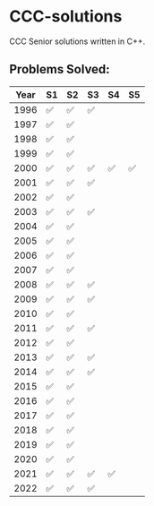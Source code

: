 # CCC-solutions
CCC Senior solutions written in C++. 

## Problems Solved:

| Year | S1                 | S2                 | S3                 | S4                 | S5                 |
| ---- | ------------------ | ------------------ | ------------------ | ------------------ | ------------------ |
| 1996 | :white_check_mark: | :white_check_mark: | :white_check_mark: |
| 1997 | :white_check_mark: | :white_check_mark: |
| 1998 | :white_check_mark: | :white_check_mark: |
| 1999 | :white_check_mark: | :white_check_mark: |
| 2000 | :white_check_mark: | :white_check_mark: | :white_check_mark: | :white_check_mark: | :white_check_mark: |
| 2001 | :white_check_mark: | :white_check_mark: | :white_check_mark: |
| 2002 | :white_check_mark: | :white_check_mark: |
| 2003 | :white_check_mark: | :white_check_mark: | :white_check_mark: |
| 2004 | :white_check_mark: | :white_check_mark: |
| 2005 | :white_check_mark: | :white_check_mark: |
| 2006 | :white_check_mark: | :white_check_mark: |
| 2007 | :white_check_mark: | :white_check_mark: |
| 2008 | :white_check_mark: | :white_check_mark: | :white_check_mark: |
| 2009 | :white_check_mark: | :white_check_mark: | :white_check_mark: |
| 2010 | :white_check_mark: | :white_check_mark: |
| 2011 | :white_check_mark: | :white_check_mark: | :white_check_mark: |
| 2012 | :white_check_mark: | :white_check_mark: |
| 2013 | :white_check_mark: | :white_check_mark: | :white_check_mark: |
| 2014 | :white_check_mark: | :white_check_mark: | :white_check_mark: |
| 2015 | :white_check_mark: | :white_check_mark: |
| 2016 | :white_check_mark: | :white_check_mark: |
| 2017 | :white_check_mark: | :white_check_mark: |
| 2018 | :white_check_mark: | :white_check_mark: |
| 2019 | :white_check_mark: | :white_check_mark: |
| 2020 | :white_check_mark: | :white_check_mark: |
| 2021 | :white_check_mark: | :white_check_mark: | :white_check_mark: | :white_check_mark: |
| 2022 | :white_check_mark: | :white_check_mark: | :white_check_mark: |

